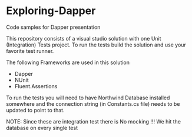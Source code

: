 # Exploring-Dapper
Code samples for Dapper presentation

This repository consists of a visual studio solution with one Unit (Integration) Tests project. 
To run the tests build the solution and use your favorite test runner.

The following Frameworks are used in this solution
* Dapper
* NUnit
* Fluent.Assertions

To run the tests you will need to have Northwind Database installed somewhere and the connection string (in Constants.cs file) needs to be updated to point to that.

NOTE: Since these are integration test there is No mocking !!! We hit the database on every single test